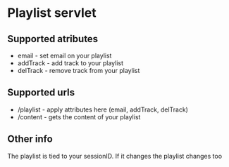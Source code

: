 # Playlist servlet
## Supported atributes
- email - set email on your playlist
- addTrack - add track to your playlist
- delTrack - remove track from your playlist
## Supported urls
- /playlist - apply attributes here (email, addTrack, delTrack)
- /content - gets the content of your playlist
## Other info
The playlist is tied to your sessionID. If it changes the playlist changes too
